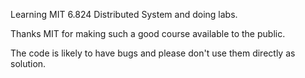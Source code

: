 Learning MIT 6.824 Distributed System and doing labs.

Thanks MIT for making such a good course available to the public.

The code is likely to have bugs and please don't use them directly as solution.
